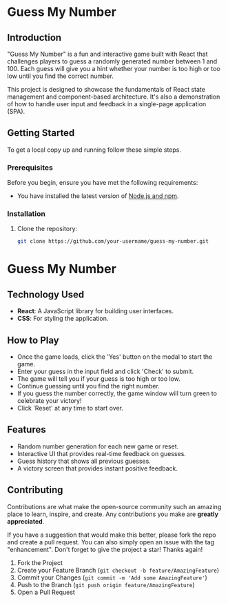 # Guess My Number

## Introduction
"Guess My Number" is a fun and interactive game built with React that challenges players to guess a randomly generated number between 1 and 100. Each guess will give you a hint whether your number is too high or too low until you find the correct number.

This project is designed to showcase the fundamentals of React state management and component-based architecture. It's also a demonstration of how to handle user input and feedback in a single-page application (SPA).

## Getting Started

To get a local copy up and running follow these simple steps.

### Prerequisites
Before you begin, ensure you have met the following requirements:
- You have installed the latest version of [Node.js and npm](https://nodejs.org/en/).

### Installation
1. Clone the repository:
   ```sh
   git clone https://github.com/your-username/guess-my-number.git

# Guess My Number

## Technology Used
- **React**: A JavaScript library for building user interfaces.
- **CSS**: For styling the application.

## How to Play
- Once the game loads, click the 'Yes' button on the modal to start the game.
- Enter your guess in the input field and click 'Check' to submit.
- The game will tell you if your guess is too high or too low.
- Continue guessing until you find the right number.
- If you guess the number correctly, the game window will turn green to celebrate your victory!
- Click 'Reset' at any time to start over.

## Features
- Random number generation for each new game or reset.
- Interactive UI that provides real-time feedback on guesses.
- Guess history that shows all previous guesses.
- A victory screen that provides instant positive feedback.

## Contributing
Contributions are what make the open-source community such an amazing place to learn, inspire, and create. Any contributions you make are **greatly appreciated**.

If you have a suggestion that would make this better, please fork the repo and create a pull request. You can also simply open an issue with the tag "enhancement".
Don't forget to give the project a star! Thanks again!

1. Fork the Project
2. Create your Feature Branch (`git checkout -b feature/AmazingFeature`)
3. Commit your Changes (`git commit -m 'Add some AmazingFeature'`)
4. Push to the Branch (`git push origin feature/AmazingFeature`)
5. Open a Pull Request
